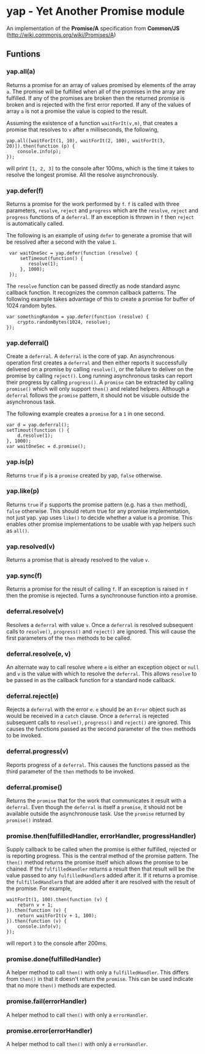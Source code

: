 # yap - Yet Another Promise module

An implementation of the **Promise/A** specification from **Common/JS** (http://wiki.commonjs.org/wiki/Promises/A)

## Funtions

### yap.all(a)

Returns a promise for an array of values promised by elements of the array `a`. The promise will be fulfilled when all
of the promises in the array are fulfilled. If any of the promises are broken then the returned promise is broken and
is rejected with the first error reported. If any of the values of array `a` is not a promise the value is copied to
the result.

Assuming the existence of a function `waitForIt(v,m)`, that creates a promise that resolves to `v` after `m` 
milliseconds, the following,

    yap.all([waitForIt(1, 10), waitForIt(2, 100), waitForIt(3, 20)]).then(function (p) {
	    console.info(p);
	});

will print `[1, 2, 3]` to the console after 100ms, which is the time it takes to resolve the longest promise. All the
resolve asynchronously.

### yap.defer(f)

Returns a promise for the work performed by `f`. `f` is called with three parameters, `resolve`, `reject` and `progress` 
which are the `resolve`, `reject` and `progress` functions of a `deferral`. If an exception is thrown in `f` then `reject` 
is automatically called. 

The following is an example of using `defer` to generate a promise that will be resolved after a second with the value `1`.

     var waitOneSec = yap.defer(function (resolve) {
         setTimeout(function() {
            resolve(1);
         }, 1000);
     });

The `resolve` function can be passed directly as node standard async callback function. It recognizes the common callback
patterns. The following example takes advantage of this to create a promise for buffer of 1024 random bytes.

    var somethingRandom = yap.defer(function (resolve) {
	    crypto.randomBytes(1024, resolve);
	});

### yap.deferral()

Create a `deferral`. A `deferral` is the core of yap. An asynchronous operation first creates a `deferral` and then either
reports it successfully delivered on a promise by calling `resolve()`, or the failure to deliver on the promise by calling
`reject()`. Long running asynchronous tasks can report their progress by calling `progress()`. A `promise` can be extracted
by calling `promise()` which will only support `then()` and related helpers. Although a `deferral` follows the `promise` 
pattern, it should not be visuble outside the asynchronous task.

The following example creates a `promise` for a `1` in one second.

    var d = yap.deferral();
	setTimout(function () {
	    d.resolve(1);
	}, 1000);
	var waitOneSec = d.promise();

### yap.is(p)

Returns `true` if `p` is a `promise` created by yap, `false` otherwise.

### yap.like(p)

Returns `true` if `p` supports the promise pattern (e.g. has a `then` method), `false` otherwise. This should return true
for any promise implementation, not just yap. yap uses `like()` to decide whether a value is a promise. This enables other
promise implementations to be usable with yap helpers such as `all()`.

### yap.resolved(v)

Returns a promise that is already resolved to the value `v`.

### yap.sync(f)

Returns a promise for the result of calling `f`. If an exception is raised in `f` then the promise is rejected. Turns a 
synchronouse function into a promise.

### deferral.resolve(v)

Resolves a `deferral` with value `v`. Once a `deferral` is resolved subsequent calls to `resolve()`, `progress()` and 
`reject()` are ignored. This will cause the first parameters of the `then` methods to be called.

### deferral.resolve(e, v)

An alternate way to call resolve where `e` is either an exception object or `null` and `v` is the value with which to 
resolve the `deferral`. This allows `resolve` to be passed in as the callback function for a standard node callback.

### deferral.reject(e)

Rejects a `deferral` with the error `e`. `e` should be an `Error` object such as would be received in a `catch` clause.
Once a `deferral` is rejected subsequent calls to `resolve()`, `progress()` and `reject()` are ignored. This causes the 
functions passed as the second parameter of the `then` methods to be invoked.

### deferral.progress(v)

Reports progress of a `deferral`. This causes the functions passed as the third parameter of the `then` methods to be 
invoked.

### deferral.promise()

Returns the `promise` that for the work that communicates it result with a `deferral`. Even though the `deferral` is
itself a `promise`, it should not be available outside the asynchronouse task. Use the `promise` returned by 
`promise()` instead.

### promise.then(fulfilledHandler, errorHandler, progressHandler)

Supply callback to be called when the promise is either fulfilled, rejected or is reporting progress. This is the
central method of the promise pattern. The `then()` method returns the promise itself which allows the promise
to be chained. If the `fulfilledHandler` returns a result then that result will be the value passed to any
`fulfilledHandler`s added after it. If it returns a promise the `fulfilledHandler`s that are added after it
are resolved with the result of the promise. For example,

    waitForIt(1, 100).then(function (v) {
	    return v + 1;
	}).then(function (v) {
		return waitForIt(v + 1, 100);
	}).then(function (v) {
		console.info(v);
	});

will report `3` to the console after 200ms.

### promise.done(fulfilledHandler)

A helper method to call `then()` with only a `fulfilledHandler`. This differs from `then()` in that it doesn't
return the `promise`. This can be used indicate that no more `then()` methods are expected.

### promise.fail(errorHandler)

A helper method to call `then()` with only a `errorHandler`.

### promise.error(errorHandler)

A helper method to call `then()` with only a `errorHandler`.
